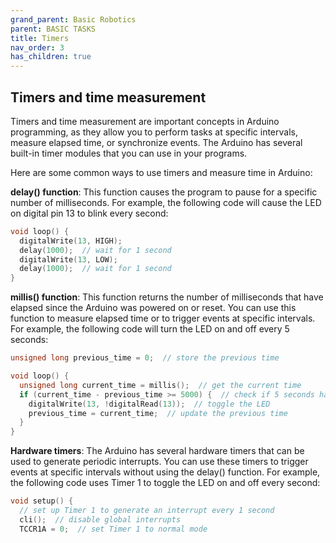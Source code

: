 ```yaml
---
grand_parent: Basic Robotics
parent: BASIC TASKS
title: Timers
nav_order: 3
has_children: true
---
```


## Timers and time measurement

Timers and time measurement are important concepts in Arduino programming, as they allow you to perform tasks at specific intervals, measure elapsed time, or synchronize events. The Arduino has several built-in timer modules that you can use in your programs.

Here are some common ways to use timers and measure time in Arduino:

**delay() function**: This function causes the program to pause for a specific number of milliseconds. For example, the following code will cause the LED on digital pin 13 to blink every second:

```cpp
void loop() {
  digitalWrite(13, HIGH);
  delay(1000);  // wait for 1 second
  digitalWrite(13, LOW);
  delay(1000);  // wait for 1 second
}
```

**millis() function**: This function returns the number of milliseconds that have elapsed since the Arduino was powered on or reset. You can use this function to measure elapsed time or to trigger events at specific intervals. For example, the following code will turn the LED on and off every 5 seconds:

```cpp
unsigned long previous_time = 0;  // store the previous time

void loop() {
  unsigned long current_time = millis();  // get the current time
  if (current_time - previous_time >= 5000) {  // check if 5 seconds have passed
    digitalWrite(13, !digitalRead(13));  // toggle the LED
    previous_time = current_time;  // update the previous time
  }
}
```

**Hardware timers**: The Arduino has several hardware timers that can be used to generate periodic interrupts. You can use these timers to trigger events at specific intervals without using the delay() function. For example, the following code uses Timer 1 to toggle the LED on and off every second:

```cpp
void setup() {
  // set up Timer 1 to generate an interrupt every 1 second
  cli();  // disable global interrupts
  TCCR1A = 0;  // set Timer 1 to normal mode
```

